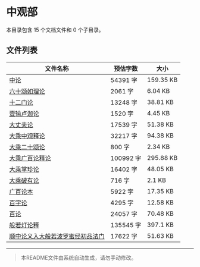 # 中观部

本目录包含 15 个文档文件和 0 个子目录。

## 文件列表

| 文件名称 | 预估字数 | 大小 |
|---------|---------|------|
| [中论](佛藏/大藏经/论藏/中观部/中论.md) | 54391 字 | 159.35 KB |
| [六十颂如理论](佛藏/大藏经/论藏/中观部/六十颂如理论.md) | 2061 字 | 6.04 KB |
| [十二门论](佛藏/大藏经/论藏/中观部/十二门论.md) | 13248 字 | 38.81 KB |
| [壹输卢迦论](佛藏/大藏经/论藏/中观部/壹输卢迦论.md) | 1520 字 | 4.45 KB |
| [大丈夫论](佛藏/大藏经/论藏/中观部/大丈夫论.md) | 17539 字 | 51.38 KB |
| [大乘中观释论](佛藏/大藏经/论藏/中观部/大乘中观释论.md) | 32217 字 | 94.38 KB |
| [大乘二十颂论](佛藏/大藏经/论藏/中观部/大乘二十颂论.md) | 800 字 | 2.34 KB |
| [大乘广百论释论](佛藏/大藏经/论藏/中观部/大乘广百论释论.md) | 100992 字 | 295.88 KB |
| [大乘掌珍论](佛藏/大藏经/论藏/中观部/大乘掌珍论.md) | 16402 字 | 48.05 KB |
| [大乘破有论](佛藏/大藏经/论藏/中观部/大乘破有论.md) | 716 字 | 2.1 KB |
| [广百论本](佛藏/大藏经/论藏/中观部/广百论本.md) | 5922 字 | 17.35 KB |
| [百字论](佛藏/大藏经/论藏/中观部/百字论.md) | 4295 字 | 12.58 KB |
| [百论](佛藏/大藏经/论藏/中观部/百论.md) | 24057 字 | 70.48 KB |
| [般若灯论释](佛藏/大藏经/论藏/中观部/般若灯论释.md) | 135545 字 | 397.1 KB |
| [顺中论义入大般若波罗蜜经初品法门](佛藏/大藏经/论藏/中观部/顺中论义入大般若波罗蜜经初品法门.md) | 17622 字 | 51.63 KB |

---

> 本README文件由系统自动生成，请勿手动修改。
